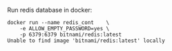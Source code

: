 Run redis database in docker:

```
docker run --name redis_cont    \
    -e ALLOW_EMPTY_PASSWORD=yes \
    -p 6379:6379 bitnami/redis:latest
Unable to find image 'bitnami/redis:latest' locally
```